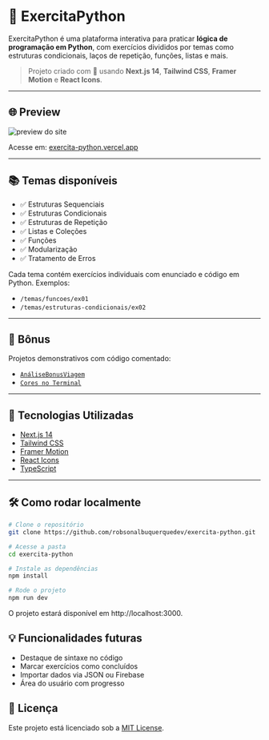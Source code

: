 # 🐍 ExercitaPython

ExercitaPython é uma plataforma interativa para praticar **lógica de programação em Python**, com exercícios divididos por temas como estruturas condicionais, laços de repetição, funções, listas e mais.

> Projeto criado com 💙 usando **Next.js 14**, **Tailwind CSS**, **Framer Motion** e **React Icons**.

---

## 🌐 Preview

![preview do site](https://github.com/seu-usuario/exercita-python/assets/preview.png)

Acesse em: [exercita-python.vercel.app](https://exercita-python.vercel.app)

---

## 📚 Temas disponíveis

- ✅ Estruturas Sequenciais  
- ✅ Estruturas Condicionais  
- ✅ Estruturas de Repetição  
- ✅ Listas e Coleções  
- ✅ Funções  
- ✅ Modularização  
- ✅ Tratamento de Erros  

Cada tema contém exercícios individuais com enunciado e código em Python. Exemplos:
- `/temas/funcoes/ex01`
- `/temas/estruturas-condicionais/ex02`

---

## 🎁 Bônus

Projetos demonstrativos com código comentado:

- [`AnáliseBonusViagem`](https://exercita-python.vercel.app/bonus/bonus-viagem)
- [`Cores no Terminal`](https://exercita-python.vercel.app/bonus/cores-terminal)

---

## 🚀 Tecnologias Utilizadas

- [Next.js 14](https://nextjs.org/)
- [Tailwind CSS](https://tailwindcss.com/)
- [Framer Motion](https://www.framer.com/motion/)
- [React Icons](https://react-icons.github.io/react-icons/)
- [TypeScript](https://www.typescriptlang.org/)

---

## 🛠️ Como rodar localmente

```bash
# Clone o repositório
git clone https://github.com/robsonalbuquerquedev/exercita-python.git

# Acesse a pasta
cd exercita-python

# Instale as dependências
npm install

# Rode o projeto
npm run dev
```

O projeto estará disponível em http://localhost:3000.

## 💡 Funcionalidades futuras

 - Destaque de sintaxe no código
 - Marcar exercícios como concluídos
 - Importar dados via JSON ou Firebase
 - Área do usuário com progresso

## 📄 Licença

Este projeto está licenciado sob a [MIT License](LICENSE).
